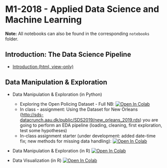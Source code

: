 # M1-2018 - Applied Data Science and Machine Learning

**Note:** All notebooks can also be found in the corresponding `notebooks` folder.

## Introduction: The Data Science Pipeline

* [Introduction (html, view-only)](https://raw.githack.com/SDS-AAU/M1-2019/master/notebooks/M1_0_DS_pipeline.html)

## Data Manipulation & Exploration

* Data Manipulation & Exploration (in Python)
     * Exploring the Open Policing Dataset - Full NB: [![Open In Colab](https://colab.research.google.com/assets/colab-badge.svg)](https://colab.research.google.com/github/SDS-AAU/M1-2019/blob/master/notebooks/SDS_S1_2_EDA.ipynb#&offline=true&sandboxMode=true)
     * In class - assignment: Using the Dataset for New Orleans (http://sds-datacrunch.aau.dk/public/SDS2019/new_orleans_2019.rds) you are going to perform an EDA pipeline (loading, cleaning, first exploration, test some hypotheses) 
     * In-class assignment starter (under development: added date-time fix; new methods for missing data handling): [![Open In Colab](https://colab.research.google.com/assets/colab-badge.svg)](https://colab.research.google.com/github/SDS-AAU/M1-2019/blob/master/notebooks/SDS_M1___S1_2___Exercise_u.ipynb#&offline=false&sandboxMode=true)

* Data Manipulation & Exploration (in R) [![Open In Colab](https://colab.research.google.com/assets/colab-badge.svg)](https://colab.research.google.com/drive/1i6KJBlGViSxCgFxBxlfB8NDw5iOwI4FW#forceEdit=true&offline=true&sandboxMode=true)
* Data Visualization (in R) [![Open In Colab](https://colab.research.google.com/assets/colab-badge.svg)](https://colab.research.google.com/drive/1bgDU6CeLHENCloVjg-7rfdKlCpIoA_1a#scrollTo=FXHwQLB9H151&forceEdit=true&offline=true&sandboxMode=true)
